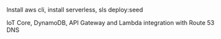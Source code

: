Install aws cli, install serverless, sls deploy:seed

IoT Core, DynamoDB, API Gateway and Lambda integration with Route 53 DNS

